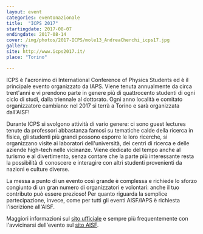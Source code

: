 ```yaml
---
layout: event
categories: eventonazionale
title:  "ICPS 2017"
startingdate: 2017-08-07
endingdate: 2017-08-14
cover: /img/photos/2017-ICPS/mole13_AndreaCherchi_icps17.jpg
gallery: 
site: http://www.icps2017.it/
place: "Torino"

---
```


ICPS è l'acronimo di International Conference of Physics Students ed è il principale evento organizzato da IAPS. Viene tenuta annualmente da circa trent'anni e vi prendono parte in genere più di quattrocento studenti di ogni ciclo di studi, dalla triennale al dottorato. Ogni anno località e comitato organizzatore cambiano: nel 2017 si terrà a Torino e sarà organizzata dall'AISF!

Durante ICPS si svolgono attività di vario genere: ci sono guest lectures tenute da professori abbastanza famosi su tematiche calde della ricerca in fisica, gli studenti più grandi possono esporre le loro ricerche, si organizzano visite ai laboratori dell'università, dei centri di ricerca e delle aziende high-tech nelle vicinanze. Viene dedicato del tempo anche al turismo e al divertimento, senza contare che la parte più interessante resta la possibilità di conoscere e interagire con altri studenti provenienti da nazioni e culture diverse.

La messa a punto di un evento così grande è complessa e richiede lo sforzo congiunto di un gran numero di organizzatori e volontari: anche il tuo contributo può essere prezioso! Per quanto riguarda la semplice partecipazione, invece, come per tutti gli eventi AISF/IAPS è richiesta l'iscrizione all'AISF.

Maggiori informazioni sul [sito ufficiale](http://www.icps2017.it) e sempre più frequentemente con l'avvicinarsi dell'evento sul [sito AISF](http://ai-sf.it).
